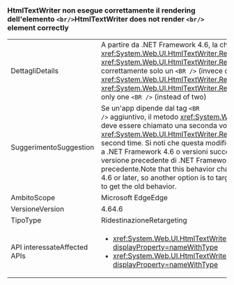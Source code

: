 ### <a name="htmltextwriter-does-not-render-br-element-correctly"></a><span data-ttu-id="efed3-101">HtmlTextWriter non esegue correttamente il rendering dell'elemento `<br/>`</span><span class="sxs-lookup"><span data-stu-id="efed3-101">HtmlTextWriter does not render `<br/>` element correctly</span></span>

|   |   |
|---|---|
|<span data-ttu-id="efed3-102">Dettagli</span><span class="sxs-lookup"><span data-stu-id="efed3-102">Details</span></span>|<span data-ttu-id="efed3-103">A partire da .NET Framework 4.6, la chiamata di <xref:System.Web.UI.HtmlTextWriter.RenderBeginTag(System.String)> e <xref:System.Web.UI.HtmlTextWriter.RenderEndTag> con un elemento <code>&lt;BR /&gt;</code> inserirà correttamente solo un <code>&lt;BR /&gt;</code> (invece di due)</span><span class="sxs-lookup"><span data-stu-id="efed3-103">Beginning in the .NET Framework 4.6, calling <xref:System.Web.UI.HtmlTextWriter.RenderBeginTag(System.String)> and <xref:System.Web.UI.HtmlTextWriter.RenderEndTag> with a <code>&lt;BR /&gt;</code> element will correctly insert only one <code>&lt;BR /&gt;</code> (instead of two)</span></span>|
|<span data-ttu-id="efed3-104">Suggerimento</span><span class="sxs-lookup"><span data-stu-id="efed3-104">Suggestion</span></span>|<span data-ttu-id="efed3-105">Se un'app dipende dal tag <code>&lt;BR /&gt;</code> aggiuntivo, il metodo <xref:System.Web.UI.HtmlTextWriter.RenderBeginTag(System.String)> deve essere chiamato una seconda volta.</span><span class="sxs-lookup"><span data-stu-id="efed3-105">If an app depended on the extra <code>&lt;BR /&gt;</code> tag, <xref:System.Web.UI.HtmlTextWriter.RenderBeginTag(System.String)> should be called a second time.</span></span> <span data-ttu-id="efed3-106">Si noti che questa modifica di comportamento influisce solo sulle app destinate a .NET Framework 4.6 o versioni successive, quindi è possibile in alternativa selezionare una versione precedente di .NET Framework come destinazione per ottenere il comportamento precedente.</span><span class="sxs-lookup"><span data-stu-id="efed3-106">Note that this behavior change only affects apps that target the .NET Framework 4.6 or later, so another option is to target a previous version of the .NET Framework in order to get the old behavior.</span></span>|
|<span data-ttu-id="efed3-107">Ambito</span><span class="sxs-lookup"><span data-stu-id="efed3-107">Scope</span></span>|<span data-ttu-id="efed3-108">Microsoft Edge</span><span class="sxs-lookup"><span data-stu-id="efed3-108">Edge</span></span>|
|<span data-ttu-id="efed3-109">Versione</span><span class="sxs-lookup"><span data-stu-id="efed3-109">Version</span></span>|<span data-ttu-id="efed3-110">4.6</span><span class="sxs-lookup"><span data-stu-id="efed3-110">4.6</span></span>|
|<span data-ttu-id="efed3-111">Tipo</span><span class="sxs-lookup"><span data-stu-id="efed3-111">Type</span></span>|<span data-ttu-id="efed3-112">Ridestinazione</span><span class="sxs-lookup"><span data-stu-id="efed3-112">Retargeting</span></span>|
|<span data-ttu-id="efed3-113">API interessate</span><span class="sxs-lookup"><span data-stu-id="efed3-113">Affected APIs</span></span>|<ul><li><xref:System.Web.UI.HtmlTextWriter.RenderBeginTag(System.String)?displayProperty=nameWithType></li><li><xref:System.Web.UI.HtmlTextWriter.RenderBeginTag(System.Web.UI.HtmlTextWriterTag)?displayProperty=nameWithType></li></ul>|

